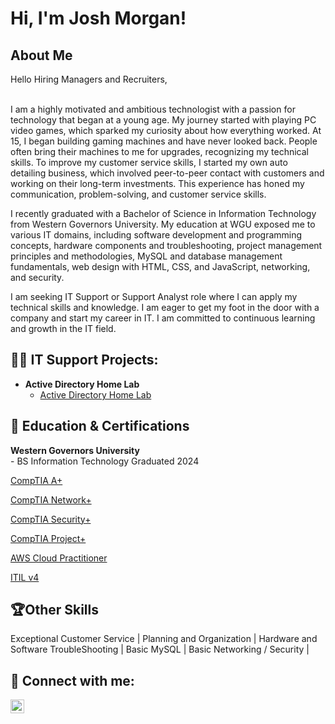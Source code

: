 <h1>Hi, I'm Josh Morgan! <br/>

<h2>About Me </h2>
Hello Hiring Managers and Recruiters,<br><br>


  I am a highly motivated and ambitious technologist with a passion for technology that began at a young age. My journey started with playing PC video games, which sparked my curiosity about how everything worked. At 15, I began building gaming machines and have never looked back. People often bring their machines to me for upgrades, recognizing my technical skills. To improve my customer service skills, I started my own auto detailing business, which involved peer-to-peer contact with customers and working on their long-term investments. This experience has honed my communication, problem-solving, and customer service skills.

  I recently graduated with a Bachelor of Science in Information Technology from Western Governors University. My education at WGU exposed me to various IT domains, including software development and programming concepts, hardware components and troubleshooting, project management principles and methodologies, MySQL and database management fundamentals, web design with HTML, CSS, and JavaScript, networking, and security.

  I am seeking IT Support or Support Analyst role where I can apply my technical skills and knowledge. I am eager to get my foot in the door with a company and start my career in IT. I am committed to continuous learning and growth in the IT field.


<h2>👨‍💻 IT Support Projects:</h2>

- <b>Active Directory Home Lab</b>
  - [Active Directory Home Lab](https://medium.com/@joshcoolblue89/active-directory-personal-home-lab-with-powershell-f9bc509f18de)

  

<h2> 📖 Education & Certifications</h2>
<b>Western Governors University</b><br>
- BS Information Technology Graduated 2024
 <p><a href="https://drive.google.com/file/d/1ellekhWJQZ5iKrFpLYWQ7gy4B32i-q-q/view?usp=drive_link">CompTIA A+ </a></p> 
 <p><a href="https://drive.google.com/file/d/1i1ORUxsOQwkdxNdOPLkyj3lkQYBJgm3K/view?usp=drive_link">CompTIA Network+  </a></p>
 <p><a href="https://drive.google.com/file/d/1uXPAl8f-Y-OLmAQbY1LkPnm_TJgTaRSP/view?usp=drive_link">CompTIA Security+ </a></p> 
 <p><a href="https://drive.google.com/file/d/1K2_1sLKlkbjgVkENEmcHOS82LkEPQMbq/view?usp=drive_link">CompTIA Project+ </a></p>
 <p><a href="https://drive.google.com/file/d/1vnXT3plwUzEskjZl1NSZdUVIBgferoHy/view?usp=drive_link">AWS Cloud Practitioner </a></p>
 <p><a href="https://drive.google.com/file/d/1-k6c6I3ED8pPvELUHBU5J69-ah6BOKBh/view?usp=drive_link">ITIL v4 </a></p>

 

<h2>🏆Other Skills</h2>
Exceptional Customer Service | Planning and Organization | Hardware and Software TroubleShooting | Basic MySQL | Basic Networking / Security | 

<h2> 🤳 Connect with me:</h2>

[<img align="left" alt="JoshMorgan | LinkedIn" width="22px" src="https://cdn1.iconfinder.com/data/icons/logotypes/32/circle-linkedin-512.png" />][linkedin]

[linkedin]: https://www.linkedin.com/in/josh-morgan89/]



